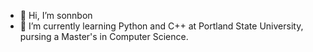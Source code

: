 - 👋 Hi, I’m sonnbon
- 🌱 I’m currently learning Python and C++ at Portland State University, pursing a Master's in Computer Science.

<!---
sonnbon/sonnbon is a ✨ special ✨ repository because its `README.md` (this file) appears on your GitHub profile.
You can click the Preview link to take a look at your changes.
--->
